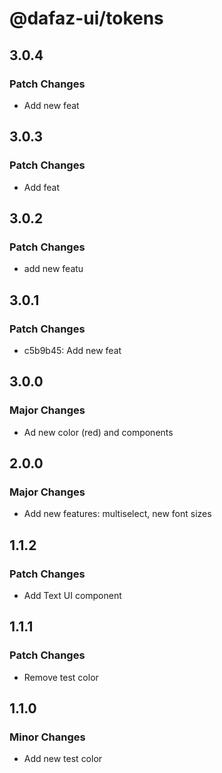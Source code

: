 # @dafaz-ui/tokens

## 3.0.4

### Patch Changes

- Add new feat

## 3.0.3

### Patch Changes

- Add feat

## 3.0.2

### Patch Changes

- add new featu

## 3.0.1

### Patch Changes

- c5b9b45: Add new feat

## 3.0.0

### Major Changes

- Ad new color (red) and components

## 2.0.0

### Major Changes

- Add new features: multiselect, new font sizes

## 1.1.2

### Patch Changes

- Add Text UI component

## 1.1.1

### Patch Changes

- Remove test color

## 1.1.0

### Minor Changes

- Add new test color
